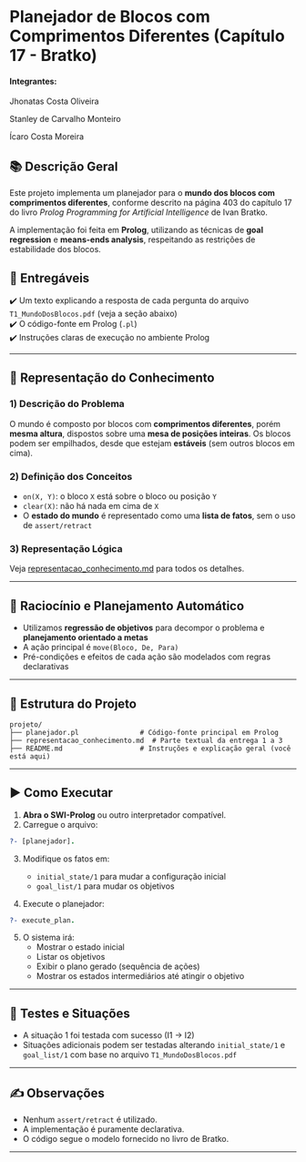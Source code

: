 
# Planejador de Blocos com Comprimentos Diferentes (Capítulo 17 - Bratko)

#### Integrantes:

Jhonatas Costa Oliveira

Stanley de Carvalho Monteiro

Ícaro Costa Moreira

## 📚 Descrição Geral

Este projeto implementa um planejador para o **mundo dos blocos com comprimentos diferentes**, conforme descrito na página 403 do capítulo 17 do livro *Prolog Programming for Artificial Intelligence* de Ivan Bratko.

A implementação foi feita em **Prolog**, utilizando as técnicas de **goal regression** e **means-ends analysis**, respeitando as restrições de estabilidade dos blocos.

## 📌 Entregáveis

✔️ Um texto explicando a resposta de cada pergunta do arquivo `T1_MundoDosBlocos.pdf` (veja a seção abaixo)  
✔️ O código-fonte em Prolog (`.pl`)  
✔️ Instruções claras de execução no ambiente Prolog

---

## 🧠 Representação do Conhecimento

### 1) Descrição do Problema

O mundo é composto por blocos com **comprimentos diferentes**, porém **mesma altura**, dispostos sobre uma **mesa de posições inteiras**. Os blocos podem ser empilhados, desde que estejam **estáveis** (sem outros blocos em cima).

### 2) Definição dos Conceitos

- `on(X, Y)`: o bloco `X` está sobre o bloco ou posição `Y`
- `clear(X)`: não há nada em cima de `X`
- O **estado do mundo** é representado como uma **lista de fatos**, sem o uso de `assert/retract`

### 3) Representação Lógica

Veja [representacao_conhecimento.md](./representacao_conhecimento.md) para todos os detalhes.

---

## 🤖 Raciocínio e Planejamento Automático

- Utilizamos **regressão de objetivos** para decompor o problema e **planejamento orientado a metas**
- A ação principal é `move(Bloco, De, Para)`
- Pré-condições e efeitos de cada ação são modelados com regras declarativas

---

## 📁 Estrutura do Projeto

```
projeto/
├── planejador.pl               # Código-fonte principal em Prolog
├── representacao_conhecimento.md  # Parte textual da entrega 1 a 3
├── README.md                   # Instruções e explicação geral (você está aqui)
```

---

## ▶️ Como Executar

1. **Abra o SWI-Prolog** ou outro interpretador compatível.
2. Carregue o arquivo:

```prolog
?- [planejador].
```

3. Modifique os fatos em:
   - `initial_state/1` para mudar a configuração inicial
   - `goal_list/1` para mudar os objetivos

4. Execute o planejador:

```prolog
?- execute_plan.
```

5. O sistema irá:
   - Mostrar o estado inicial
   - Listar os objetivos
   - Exibir o plano gerado (sequência de ações)
   - Mostrar os estados intermediários até atingir o objetivo

---

## 🧪 Testes e Situações

- A situação 1 foi testada com sucesso (I1 → I2)
- Situações adicionais podem ser testadas alterando `initial_state/1` e `goal_list/1` com base no arquivo `T1_MundoDosBlocos.pdf`

---

## ✍️ Observações

- Nenhum `assert/retract` é utilizado.
- A implementação é puramente declarativa.
- O código segue o modelo fornecido no livro de Bratko.

---
